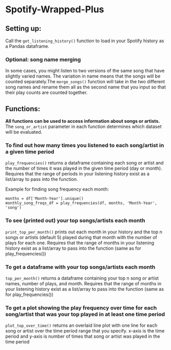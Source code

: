 # Spotify-Wrapped-Plus

## Setting up:
Call the `get_listening_history()` function to load in your Spotify history as a Pandas dataframe.

### Optional: song name merging
In some cases, you might listen to two versions of the same song that have slightly varied names. The variation in name means that the songs will be counted separately.The `merge_songs()` function will take in the two different song names and rename them all as the second name that you input so that their play counts are counted together.

## Functions:
**All functions can be used to access information about songs or artists.** The `song_or_artist` parameter in each function determines which dataset will be evaluated.

### To find out how many times you listened to each song/artist in a given time period
`play_frequencies()` returns a dataframe containing each song or artist and the number of times it was played in the given time period (day or month).
Requires that the range of periods in your listening history exist as a list/array to pass into the function.

Example for finding song frequency each month:
```
months = df['Month-Year'].unique()
monthly_song_freqs_df = play_frequencies(df, months, 'Month-Year', 'song')
```

### To see (printed out) your top songs/artists each month
`print_top_per_month()` prints out each month in your history and the top n songs or artists (default 5) played during that month with the number of plays for each one.
Requires that the range of months in your listening history exist as a list/array to pass into the function (same as for play_frequencies())

### To get a dataframe with your top songs/artists each month
`top_per_month()` returns a dataframe containing your top n song or artist names, number of plays, and month.
Requires that the range of months in your listening history exist as a list/array to pass into the function (same as for play_frequencies())

### To get a plot showing the play frequency over time for each song/artist that was your top played in at least one time period
`plot_top_over_time()` returns an overlaid line plot with one line for each song or artist over the time period range that you specify. x-axis is the time period and y-axis is number of times that song or artist was played in the time period
